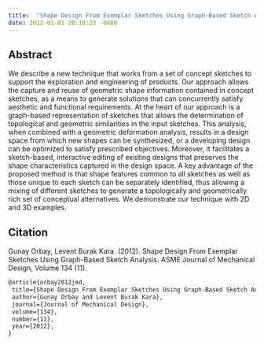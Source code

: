 ```yaml
---
title:  "Shape Design From Exemplar Sketches Using Graph-Based Sketch Analysis"
date: 2012-01-01 20:18:23 -0400
---
```


## Abstract

We describe a new technique that works from a set of concept sketches to support the exploration and engineering of products. Our approach allows the capture and reuse of geometric shape information contained in concept sketches, as a means to generate solutions that can concurrently satisfy aesthetic and functional requirements. At the heart of our approach is a graph-based representation of sketches that allows the determination of topological and geometric similarities in the input sketches. This analysis, when combined with a geometric deformation analysis, results in a design space from which new shapes can be synthesized, or a developing design can be optimized to satisfy prescribed objectives. Moreover, it facilitates a sketch-based, interactive editing of existing designs that preserves the shape characteristics captured in the design space. A key advantage of the proposed method is that shape features common to all sketches as well as those unique to each sketch can be separately identified, thus allowing a mixing of different sketches to generate a topologically and geometrically rich set of conceptual alternatives. We demonstrate our technique with 2D and 3D examples.

## Citation

Gunay Orbay, Levent Burak Kara. (2012). Shape Design From Exemplar Sketches Using Graph-Based Sketch Analysis. ASME Journal of Mechanical Design, Volume 134 (11).

```tex
@article{orbay2012jmd,
 title={Shape Design From Exemplar Sketches Using Graph-Based Sketch Analysis},
 author={Gunay Orbay and Levent Burak Kara},
 journal={Journal of Mechanical Design},
 volume={134},
 number={11},
 year={2012},
}
```
